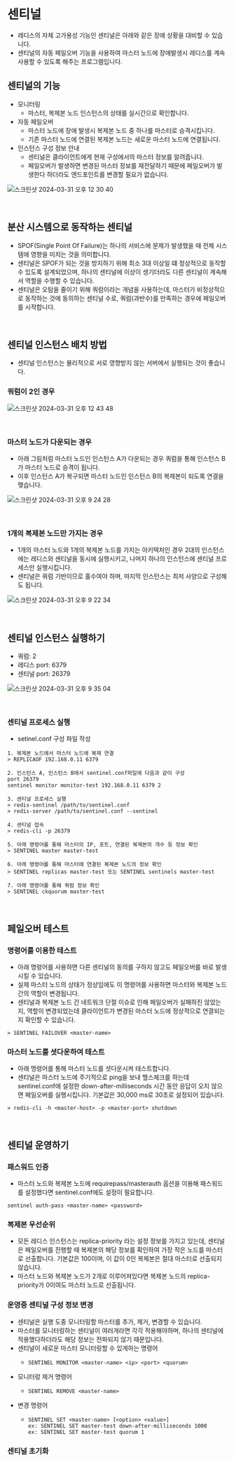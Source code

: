 # 센티널

- 레디스의 자체 고가용성 기능인 센티널은 아래와 같은 장애 상황을 대비할 수 있습니다.
- 센티널의 자동 페일오버 기능을 사용하여 마스터 노드에 장애발생시 레디스를 계속 사용할 수 있도록 해주는 프로그램입니다.

## 센티널의 기능

- 모니터링
  - 마스터, 복제본 노드 인스턴스의 상태를 실시간으로 확인합니다.
- 자동 페일오버
  - 마스터 노드에 장애 발생시 복제본 노드 중 하나를 마스터로 승격시킵니다.
  - 기존 마스터 노드에 연결된 복제본 노드는 새로운 마스터 노드에 연결됩니다.
- 인스턴스 구성 정보 안내
  - 센티널은 클라이언트에게 현재 구성에서의 마스터 정보를 알려줍니다.
  - 페일오버가 발생하면 변경된 마스터 정보를 재전달하기 때문에 페일오버가 발생한다 하더라도 엔드포인트를 변경할 필요가 없습니다.

![스크린샷 2024-03-31 오후 12 30 40](https://github.com/kdg0209/realizers/assets/80187200/c342751c-af3c-43ab-a1dd-66450241c682)

<br>

## 분산 시스템으로 동작하는 센티널

- SPOF(Single Point Of Failure)는 하나의 서비스에 문제가 발생했을 때 전체 시스템에 영향을 미치는 것을 의미합니다.
- 센티널은 SPOF가 되는 것을 방지하기 위해 최소 3대 이상일 떄 정상적으로 동작할 수 있도록 설계되었으며, 하나의 센티널에 이상이 생기더라도 다른 센티널이 계속해서 역할을 수행할 수 있습니다.
- 센티널은 오탐을 줄이기 위해 쿼럼이라는 개념을 사용하는데, 마스터가 비정상적으로 동작하는 것에 동의하는 센티널 수로, 쿼럼(과반수)를 만족하는 경우에 페일오버를 시작합니다.

<br>

## 센티널 인스턴스 배치 방법

- 센티널 인스턴스는 물리적으로 서로 영향받지 않는 서버에서 실행되는 것이 좋습니다.

### 쿼럼이 2인 경우

![스크린샷 2024-03-31 오후 12 43 48](https://github.com/kdg0209/realizers/assets/80187200/dc8be5c7-c6df-4a48-a89b-0c99e82636ad)

<br>

### 마스터 노드가 다운되는 경우

- 아래 그림처럼 마스터 노드인 인스턴스 A가 다운되는 경우 쿼럼을 통해 인스턴스 B가 마스터 노드로 승격이 됩니다.
- 이후 인스턴스 A가 복구되면 마스터 노드인 인스턴스 B의 복제본이 되도록 연결을 맺습니다.

![스크린샷 2024-03-31 오후 9 24 28](https://github.com/kdg0209/realizers/assets/80187200/00c29306-08e2-4f45-a49f-b49efcbb0160)

<br>

### 1개의 복제본 노드만 가지는 경우

- 1개의 마스터 노드와 1개의 복제본 노드를 가지는 아키텍처인 경우 2대의 인스턴스에는 레디스와 센티널을 동시에 실행시키고, 나머지 하나의 인스턴스에 센티널 프로세스만 실행시킵니다.
- 센티널은 쿼럼 기반이므로 홀수여야 하며, 마지막 인스턴스는 최저 사양으로 구성해도 됩니다.

![스크린샷 2024-03-31 오후 9 22 34](https://github.com/kdg0209/realizers/assets/80187200/65367a60-db26-4e0b-ba77-bd89369e91e1)

<br>

## 센티널 인스턴스 실행하기

- 쿼럼: 2
- 레디스 port: 6379
- 센티널 port: 26379

![스크린샷 2024-03-31 오후 9 35 04](https://github.com/kdg0209/realizers/assets/80187200/31d7e3a0-3766-4ce6-bcc5-d5463661cc73)

<br>

### 센티널 프로세스 실행

- setinel.conf 구성 파일 작성

```
1. 복제본 노드에서 마스터 노드에 복제 연결
> REPLICAOF 192.168.0.11 6379

2. 인스턴스 A, 인스턴스 B에서 sentinel.conf파일에 다음과 같이 구성
port 26379
sentinel monitor monitor-test 192.168.0.11 6379 2

3. 센티널 프로세스 실행
> redis-sentinel /path/to/sentinel.conf
> redis-server /path/to/sentinel.conf --sentinel

4. 센티널 접속
> redis-cli -p 26379

5. 아래 명령어를 통해 마스터의 IP, 포트, 연결된 복제본의 개수 등 정보 확인
> SENTINEL master master-test

6. 아래 명령어를 통해 마스터에 연결된 복제본 노드의 정보 확인
> SENTINEL replicas master-test 또는 SENTINEL sentinels master-test

7. 아래 명령어를 통해 쿼럼 정보 확인
> SENTINEL ckquorum master-test
```

<br>

## 페일오버 테스트

### 명령어를 이용한 테스트

- 아래 명령어를 사용하면 다른 센티널의 동의를 구하지 않고도 페일오버를 바로 발생시킬 수 있습니다.
- 실제 마스터 노드의 상태가 정상임에도 이 명령어를 사용하면 마스터와 복제본 노드간의 역할이 변경됩니다.
- 센티널과 복제본 노드 간 네트워크 단절 이슈로 인해 페일오버가 실패하진 않았는지, 역할이 변경되었는데 클라이언트가 변경된 마스터 노드에 정상적으로 연결되는지 확인할 수 있습니다.

```
> SENTINEL FAILOVER <master-name>
```

### 마스터 노드를 셧다운하여 테스트

- 아래 명령어를 통해 마스터 노드를 셧다운시켜 테스트합니다.
- 센티널은 마스터 노드에 주기적으로 ping을 보내 헬스체크를 하는데 sentinel.conf에 설정한 down-after-milliseconds 시간 동안 응답이 오지 않으면 페일오버를 실행시킵니다. 기본값은 30,000 ms로 30초로 설정되어 있습니다.

```
> redis-cli -h <master-host> -p <master-port> shutdown
```

<br>

## 센티널 운영하기

### 패스워드 인증

- 마스터 노드와 복제본 노드에 requirepass/masterauth 옵션을 이용해 패스워드를 설정했다면 sentinel.conf에도 설정이 필요합니다.

```
sentinel auth-pass <master-name> <password>
```

### 복제본 우선순위

- 모든 레디스 인스턴스는 replica-priority 라는 설정 정보를 가지고 있는데, 센티널은 페일오버를 진행할 때 복제본의 해당 정보를 확인하여 가장 작은 노드를 마스터로 선출합니다. 기본값은 100이며, 이 값이 0인 복제본은 절대 마스터로 선출되지 않습니다.
- 마스터 노드와 복제본 노드가 2개로 이루어져있다면 복제본 노드의 replica-priority가 0이여도 마스터 노드로 선출됩니다.

### 운영중 센티널 구성 정보 변경

- 센티널은 실행 도중 모니터링할 마스터를 추가, 제거, 변경할 수 있습니다.
- 마스터를 모니터링하는 센티널이 여러개라면 각각 적용해야하며, 하나의 센티널에 적용했다하더라도 해당 정보는 전파되지 않기 때문입니다.
- 센티널이 새로운 마스터 모니터링할 수 있게하는 명령어
  - ```
    SENTINEL MONITOR <master-name> <ip> <port> <quorum>
    ```
- 모니터렁 제거 명령어
  - ```
    SENTINEL REMOVE <master-name>
    ```
- 변경 명령어
  - ```
    SENTINEL SET <master-name> [<option> <value>]
    ex: SENTINEL SET master-test down-after-milliseconds 1000
    ex: SENTINEL SET master-test quorum 1
    ```

### 센티널 초기화






